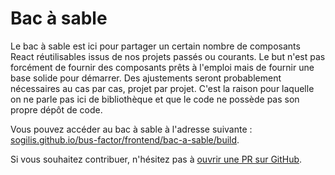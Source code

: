 # Bac à sable

Le bac à sable est ici pour partager un certain nombre de composants React
réutilisables issus de nos projets passés ou courants. Le but n'est pas
forcément de fournir des composants prêts à l'emploi mais de fournir une base
solide pour démarrer. Des ajustements seront probablement nécessaires au cas
par cas, projet par projet. C'est la raison pour laquelle on ne parle pas ici
de bibliothèque et que le code ne possède pas son propre dépôt de code.

Vous pouvez accéder au bac à sable à l'adresse suivante :
[sogilis.github.io/bus-factor/frontend/bac-a-sable/build](https://sogilis.github.io/bus-factor/frontend/bac-a-sable/build).

Si vous souhaitez contribuer, n'hésitez pas à [ouvrir une PR sur GitHub](https://github.com/sogilis/bus-factor/pulls).
